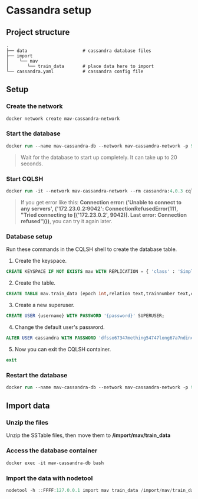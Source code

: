 # Cassandra setup

## Project structure

```
.
├── data                     # cassandra database files
├── import
│    └── mav
│       └── train_data       # place data here to import
└── cassandra.yaml           # cassandra config file

```

## Setup

### Create the network

```ps
docker network create mav-cassandra-network
```

### Start the database

```ps
docker run --name mav-cassandra-db --network mav-cassandra-network -p 9042:9042 -v $PWD/import:/import -v $PWD/data:/var/lib/cassandra -v $PWD/cassandra.yaml:/etc/cassandra/cassandra.yaml -d cassandra:4.0.3
```

> Wait for the database to start up completely. It can take up to 20 seconds.

### Start CQLSH
```ps
docker run -it --network mav-cassandra-network --rm cassandra:4.0.3 cqlsh -u cassandra -p cassandra --request-timeout=3600 mav-cassandra-db
```

> If you get error like this: **Connection error: ('Unable to connect to any servers', {'172.23.0.2:9042': ConnectionRefusedError(111, "Tried connecting to [('172.23.0.2', 9042)]. Last error: Connection refused")})**, you can try it again later.

### Database setup

Run these commands in the CQLSH shell to create the database table.

1. Create the keyspace.
```sql
CREATE KEYSPACE IF NOT EXISTS mav WITH REPLICATION = { 'class' : 'SimpleStrategy', 'replication_factor' : '1' };
```

2. Create the table.

```sql
CREATE TABLE mav.train_data (epoch int,relation text,trainnumber text,created timeuuid,delay int,elviraid text,lat float,line text,lon float,servicename text,PRIMARY KEY (epoch, relation, trainnumber, created)) WITH CLUSTERING ORDER BY (relation ASC, trainnumber ASC, created ASC);
```

3. Create a new superuser.

```sql
CREATE USER {username} WITH PASSWORD '{password}' SUPERUSER;
```

4. Change the default user's password.

```sql
ALTER USER cassandra WITH PASSWORD 'dfsso67347mething54747long67a7ndincom4574prehensi562ble';
```

5. Now you can exit the CQLSH container.

```ps1
exit
```

### Restart the database

```ps
docker run --name mav-cassandra-db --network mav-cassandra-network -p 9042:9042 -v $PWD/import:/import -v $PWD/data:/var/lib/cassandra -v $PWD/cassandra.yaml:/etc/cassandra/cassandra.yaml -d cassandra:4.0.3
```

## Import data

### Unzip the files

Unzip the SSTable files, then move them to **/import/mav/train_data**

### Access the database container

```ps1
docker exec -it mav-cassandra-db bash
```
### Import the data with nodetool

```ps1
nodetool -h ::FFFF:127.0.0.1 import mav train_data /import/mav/train_data
```
